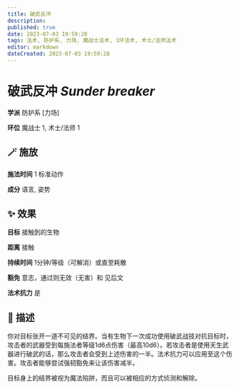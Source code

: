 ```yaml
---
title: 破武反冲
description: 
published: true
date: 2023-07-03 19:59:28
tags: 法术, 防护系, 力场, 魔战士法术, 1环法术, 术士/法师法术
editor: markdown
dateCreated: 2023-07-03 19:59:28
---
```


# **破武反冲** *Sunder breaker*

**学派** 防护系 \[力场\] 

**环位** 魔战士 1, 术士/法师 1

## 🪄 施放

**施法时间** 1 标准动作

**成分** 语言, 姿势

## ✨ 效果 

**目标** 接触到的生物 

**距离** 接触  

**持续时间** 1分钟/等级（可解消）或直至耗散 

**豁免** 意志，通过则无效（无害）和 见后文

**法术抗力** 是

## 📖 描述

你对目标张开一道不可见的结界。当有生物下一次成功使用破武战技对抗目标时，攻击者的武器受到每施法者等级1d6点伤害（最高10d6）。若攻击者是使用天生武器进行破武的话，那么攻击者会受到上述伤害的一半。法术抗力可以应用至这个伤害。攻击者能够尝试强韧豁免来让该伤害减半。

目标身上的结界被视为魔法陷阱，而且可以被相应的方式侦测和解除。
    